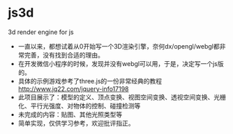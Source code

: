 # js3d
3d render engine for js

- 一直以来，都想试着从0开始写一个3D渲染引擎，奈何dx/opengl/webgl都非常完善，没有找到合适的理由。
- 在开发微信小程序的时候，发现并没有webgl可以用，于是，决定写一个js版的。
- 具体的示例游戏参考了three.js的一份非常经典的教程 http://www.jq22.com/jquery-info17198
- 此项目展示了：模型的定义、顶点变换、视图空间变换、透视空间变换、光栅化、平行光强度、对物体的控制、碰撞检测等
- 未完成的内容：贴图、其他光照类型等
- 简单实现，仅供学习参考，欢迎批评指正。
